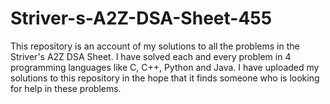 # Striver-s-A2Z-DSA-Sheet-455
This repository is an account of my solutions to all the problems in the Striver's A2Z DSA Sheet. I have solved each and every problem in 4 programming languages like C, C++, Python and Java. I have uploaded my solutions to this repository in the hope that it finds someone who is looking for help in these problems.
